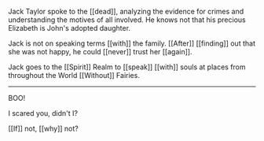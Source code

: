 Jack Taylor spoke to the [[dead]], analyzing the evidence for crimes and understanding the motives of all involved. He knows not that his precious Elizabeth is John's adopted daughter.  
  
Jack is not on speaking terms [[with]] the family. [[After]] [[finding]] out that she was not happy, he could [[never]] trust her [[again]].  
  
Jack goes to the [[Spirit]] Realm to [[speak]] [[with]] souls at places from throughout the World [[Without]] Fairies.

* * *

BOO!

I scared you, didn't I? 

[[If]] not, [[why]] not?